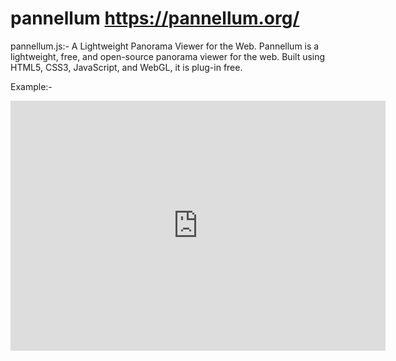 # pannellum <a>https://pannellum.org/</a>
pannellum.js:- A Lightweight Panorama Viewer for the Web. Pannellum is a lightweight, free, and open-source panorama viewer for the web. Built using HTML5, CSS3, JavaScript, and WebGL, it is plug-in free.

Example:-
<iframe width="600" height="400" allowfullscreen style="border-style:none;" src="https://cdn.pannellum.org/2.5/pannellum.htm#config=https://pannellum.org/configs/multiresolution.json"></iframe>
